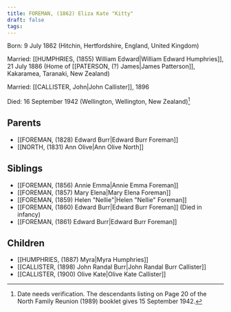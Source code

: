 ```yaml
---
title: FOREMAN, (1862) Eliza Kate "Kitty"
draft: false
tags:
---
```

Born: 9 July 1862 (Hitchin, Hertfordshire, England, United Kingdom)

Married: [[HUMPHRIES, (1855) William Edward|William Edward Humphries]], 21 July 1886 (Home of [[PATERSON, (?) James|James Patterson]], Kakaramea, Taranaki, New Zealand)

Married: [[CALLISTER, John|John Callister]], 1896

Died: 16 September 1942 (Wellington, Wellington, New Zealand)[^1]

## Parents
- [[FOREMAN, (1828) Edward Burr|Edward Burr Foreman]]
- [[NORTH, (1831) Ann Olive|Ann Olive North]]

## Siblings
- [[FOREMAN, (1856) Annie Emma|Annie Emma Foreman]]
- [[FOREMAN, (1857) Mary Elena|Mary Elena Foreman]]
- [[FOREMAN, (1859) Helen "Nellie"|Helen "Nellie" Foreman]]
- [[FOREMAN, (1860) Edward Burr|Edward Burr Foreman]] (Died in infancy)
- [[FOREMAN, (1861) Edward Burr|Edward Burr Foreman]]

## Children
- [[HUMPHRIES, (1887) Myra|Myra Humphries]]
- [[CALLISTER, (1898) John Randal Burr|John Randal Burr Callister]]
- [[CALLISTER, (1900) Olive Kate|Olive Kate Callister]]


[^1]: Date needs verification. The descendants listing on Page 20 of the North Family Reunion (1989) booklet gives 15 September 1942.
